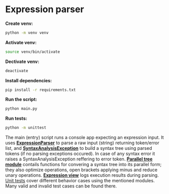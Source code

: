 # Expression parser

**Create venv:**
```bash
python -m venv venv
```

**Activate venv:**
```bash
source venv/bin/activate
```

**Dectivate venv:**
```bash
deactivate
```

**Install dependencies:**
```bash
pip install -r requirements.txt
```

**Run the script:**
```bash
python main.py
```

**Run tests:**
```bash
python -m unittest
```

The main (entry) script runs a console app expecting an expression input. It uses **[ExpressionParser](./parser/expression_parser.py)** to parse a raw input (string) returning token/error list, and **[SyntaxAnalysisException](./analyzer/syntax_analyzer.py)** to build a syntax tree using parsed tokens (if no parsing exceptions occured). In case of any syntax error it raises a SyntaxAnalysisException reffering to error token. **[Parallel tree module](./parallel_tree)** contails functions for convering a syntax tree into its parallel form; they also optimize operations, open brackets applying minus and reduce unary operations. **[Expression view](./tree_output/expression_view.py)** logs execution results during parsing.
<br />
[Unit tests](./test) cover different behavior cases using the mentioned modules. Many valid and invalid test cases can be found there.
